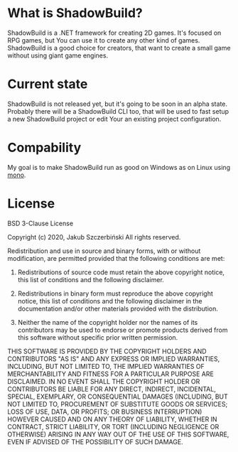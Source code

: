 # What is ShadowBuild?
ShadowBuild is a .NET framework for creating 2D games. It's focused on RPG games, but You can use it to create any other kind of games. ShadowBuild is a good choice for creators, that want to create a small game without using giant game engines.

# Current state
ShadowBuild is not released yet, but it's going to be soon in an alpha state. Probably there will be a ShadowBuild CLI too, that will be used to fast setup a new ShadowBuild project or edit Your an existing project configuration.

# Compability
My goal is to make ShadowBuild run as good on Windows as on Linux using [mono](https://github.com/mono/mono).

# License
BSD 3-Clause License

Copyright (c) 2020, Jakub Szczerbiński
All rights reserved.

Redistribution and use in source and binary forms, with or without
modification, are permitted provided that the following conditions are met:

1. Redistributions of source code must retain the above copyright notice, this
   list of conditions and the following disclaimer.

2. Redistributions in binary form must reproduce the above copyright notice,
   this list of conditions and the following disclaimer in the documentation
   and/or other materials provided with the distribution.

3. Neither the name of the copyright holder nor the names of its
   contributors may be used to endorse or promote products derived from
   this software without specific prior written permission.

THIS SOFTWARE IS PROVIDED BY THE COPYRIGHT HOLDERS AND CONTRIBUTORS "AS IS"
AND ANY EXPRESS OR IMPLIED WARRANTIES, INCLUDING, BUT NOT LIMITED TO, THE
IMPLIED WARRANTIES OF MERCHANTABILITY AND FITNESS FOR A PARTICULAR PURPOSE ARE
DISCLAIMED. IN NO EVENT SHALL THE COPYRIGHT HOLDER OR CONTRIBUTORS BE LIABLE
FOR ANY DIRECT, INDIRECT, INCIDENTAL, SPECIAL, EXEMPLARY, OR CONSEQUENTIAL
DAMAGES (INCLUDING, BUT NOT LIMITED TO, PROCUREMENT OF SUBSTITUTE GOODS OR
SERVICES; LOSS OF USE, DATA, OR PROFITS; OR BUSINESS INTERRUPTION) HOWEVER
CAUSED AND ON ANY THEORY OF LIABILITY, WHETHER IN CONTRACT, STRICT LIABILITY,
OR TORT (INCLUDING NEGLIGENCE OR OTHERWISE) ARISING IN ANY WAY OUT OF THE USE
OF THIS SOFTWARE, EVEN IF ADVISED OF THE POSSIBILITY OF SUCH DAMAGE.

